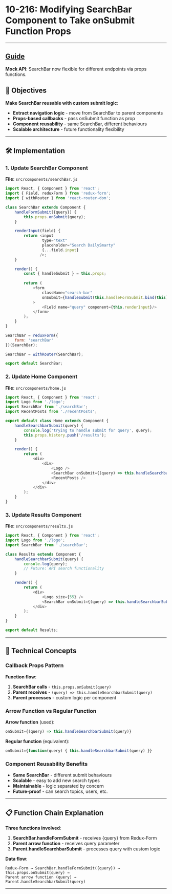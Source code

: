 # 10-216: Modifying SearchBar Component to Take onSubmit Function Props

---
**[Guide](https://devcamp.com/pt-full-stack-development-javascript-python-react/guide/modifying-search-bar-component-take-onsubmit-function-props)**
---

**Mock API**: SearchBar now flexible for different endpoints via props functions.

## 🎯 Objectives

**Make SearchBar reusable with custom submit logic**:
- **Extract navigation logic** - move from SearchBar to parent components
- **Props-based callbacks** - pass onSubmit function as prop
- **Component reusability** - same SearchBar, different behaviours
- **Scalable architecture** - future functionality flexibility

---

## 🛠️ Implementation

### 1. Update SearchBar Component

**File**: `src/components/searchBar.js`

```javascript
import React, { Component } from 'react';
import { Field, reduxForm } from 'redux-form';
import { withRouter } from 'react-router-dom';

class SearchBar extends Component {
    handleFormSubmit({query}) {
        this.props.onSubmit(query);
    }

    renderInput(field) {
        return <input 
                type="text" 
                placeholder="Search DailySmarty" 
                {...field.input} 
               />;
    }

    render() {
        const { handleSubmit } = this.props;
        
        return (
            <form 
                className="search-bar" 
                onSubmit={handleSubmit(this.handleFormSubmit.bind(this))}
            >
                <Field name="query" component={this.renderInput}/>
            </form>
        );
    }
}

SearchBar = reduxForm({
    form: 'searchBar'
})(SearchBar);

SearchBar = withRouter(SearchBar);

export default SearchBar;
```

### 2. Update Home Component

**File**: `src/components/home.js`

```javascript
import React, { Component } from 'react';
import Logo from './logo';
import SearchBar from './searchBar';
import RecentPosts from './recentPosts';

export default class Home extends Component {
    handleSearchbarSubmit(query) {
        console.log('trying to handle submit for query', query);
        this.props.history.push('/results');
    }

    render() {
        return (
            <div>
                <div>
                    <Logo />
                    <SearchBar onSubmit={(query) => this.handleSearchbarSubmit(query)} />
                    <RecentPosts />
                </div>
            </div>
        );
    }
}
```

### 3. Update Results Component

**File**: `src/components/results.js`

```javascript
import React, { Component } from 'react';
import Logo from './logo';
import SearchBar from './searchBar';

class Results extends Component {
    handleSearchbarSubmit(query) {
        console.log(query);
        // Future: API search functionality
    }

    render() {
        return (
            <div>
                <Logo size={55} />
                <SearchBar onSubmit={(query) => this.handleSearchbarSubmit(query)} />
            </div>
        );
    }
}

export default Results;
```

---

## 📧 Technical Concepts

### Callback Props Pattern

**Function flow**:
1. **SearchBar calls** - `this.props.onSubmit(query)`
2. **Parent receives** - `(query) => this.handleSearchbarSubmit(query)`
3. **Parent processes** - custom logic per component

### Arrow Function vs Regular Function

**Arrow function** (used):
```javascript
onSubmit={(query) => this.handleSearchbarSubmit(query)}
```

**Regular function** (equivalent):
```javascript
onSubmit={function(query) { this.handleSearchbarSubmit(query) }}
```

### Component Reusability Benefits

- **Same SearchBar** - different submit behaviours
- **Scalable** - easy to add new search types
- **Maintainable** - logic separated by concern
- **Future-proof** - can search topics, users, etc.

---

## 📋 Function Chain Explanation

**Three functions involved**:

1. **SearchBar.handleFormSubmit** - receives {query} from Redux-Form
2. **Parent arrow function** - receives query parameter
3. **Parent.handleSearchbarSubmit** - processes query with custom logic

**Data flow**:
```
Redux-Form → SearchBar.handleFormSubmit({query}) → 
this.props.onSubmit(query) → 
Parent arrow function (query) → 
Parent.handleSearchbarSubmit(query)
```

---
